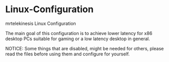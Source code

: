 # Linux-Configuration
mrtelekinesis Linux Configuration

The main goal of this configuration is to achieve lower latency for x86 desktop PCs suitable for gaming or a low latency desktop in general.

NOTICE: Some things that are disabled, might be needed for others, please read the files before using them and configure for yourself.
